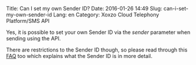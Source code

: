 Title: Can I set my own Sender ID?
Date: 2016-01-26 14:49
Slug: can-i-set-my-own-sender-id
Lang: en
Category: Xoxzo Cloud Telephony Platform/SMS API

Yes, it is possible to set your own Sender ID via the *sender* parameter when sending using the API.

There are restrictions to the Sender ID though, so please read through this [FAQ](https://help.xoxzo.com/en/xoxzo-cloud-telephony-platform/articles/what-does-sender-id-do/) too which explains what the Sender ID is in more detail.